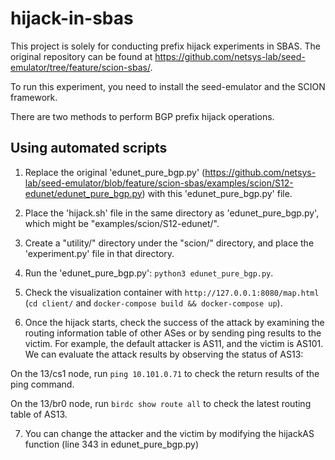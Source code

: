 # hijack-in-sbas
This project is solely for conducting prefix hijack experiments in SBAS. The original repository can be found at https://github.com/netsys-lab/seed-emulator/tree/feature/scion-sbas/.

To run this experiment, you need to install the seed-emulator and the SCION framework.

There are two methods to perform BGP prefix hijack operations.

## Using automated scripts
1. Replace the original 'edunet_pure_bgp.py' (https://github.com/netsys-lab/seed-emulator/blob/feature/scion-sbas/examples/scion/S12-edunet/edunet_pure_bgp.py) with this 'edunet_pure_bgp.py' file.

2. Place the 'hijack.sh' file in the same directory as 'edunet_pure_bgp.py', which might be "examples/scion/S12-edunet/".

3. Create a "utility/" directory under the "scion/" directory, and place the 'experiment.py' file in that directory.

4. Run the 'edunet_pure_bgp.py': `python3 edunet_pure_bgp.py`.

5. Check the visualization container with `http://127.0.0.1:8080/map.html` (`cd client/` and `docker-compose build && docker-compose up`).

6. Once the hijack starts, check the success of the attack by examining the routing information table of other ASes or by sending ping results to the victim.
For example, the default attacker is AS11, and the victim is AS101. We can evaluate the attack results by observing the status of AS13:

On the 13/cs1 node, run `ping 10.101.0.71` to check the return results of the ping command.

On the 13/br0 node, run `birdc show route all` to check the latest routing table of AS13.

7. You can change the attacker and the victim by modifying the hijackAS function (line 343 in edunet_pure_bgp.py)
